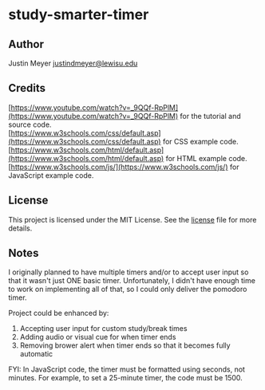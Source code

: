# study-smarter-timer

## Author
Justin Meyer [justindmeyer@lewisu.edu](mailto:justindmeyer@lewisu.edu)

## Credits
[https://www.youtube.com/watch?v=_9QQf-RpPlM](https://www.youtube.com/watch?v=_9QQf-RpPlM) for the tutorial and source code.  
[https://www.w3schools.com/css/default.asp](https://www.w3schools.com/css/default.asp) for CSS example code.  
[https://www.w3schools.com/html/default.asp](https://www.w3schools.com/html/default.asp) for HTML example code.  
[https://www.w3schools.com/js/](https://www.w3schools.com/js/) for JavaScript example code. 

## License
This project is licensed under the MIT License. See the [license](license.md) file for more details.

## Notes
I originally planned to have multiple timers and/or to accept user input so that it wasn't just ONE basic timer. Unfortunately, I didn't have enough time to work on implementing all of that, so I could only deliver the pomodoro timer.  
 
Project could be enhanced by:
1. Accepting user input for custom study/break times
2. Adding audio or visual cue for when timer ends
3. Removing brower alert when timer ends so that it becomes fully automatic

FYI: In JavaScript code, the timer must be formatted using seconds, not minutes. For example, to set a 25-minute timer, the code must be 1500.